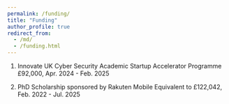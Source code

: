 ```yaml
---
permalink: /funding/
title: "Funding"
author_profile: true
redirect_from: 
  - /md/
  - /funding.html
---
```


1. Innovate UK Cyber Security Academic Startup Accelerator Programme £92,000, Apr. 2024 - Feb. 2025

2. PhD Scholarship sponsored by Rakuten Mobile Equivalent to £122,042, Feb. 2022 - Jul. 2025